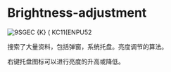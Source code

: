 # Brightness-adjustment
![9SGEC {K} ( KC11(ENPU52](https://user-images.githubusercontent.com/44524468/215026116-c5d01f99-2203-4405-9bcc-0e9ddc0d7416.png)

搜索了大量资料，包括弹窗，系统托盘。亮度调节的算法。

右键托盘图标可以进行亮度的升高或降低。

